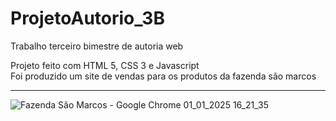 # ProjetoAutorio_3B
 Trabalho terceiro bimestre de autoria web

 Projeto feito com HTML 5, CSS 3 e Javascript<br>
 Foi produzido um site de vendas para os produtos da fazenda são marcos
 ***
![Fazenda São Marcos - Google Chrome 01_01_2025 16_21_35](https://github.com/user-attachments/assets/2ab2f172-5d06-4e9a-9bee-495e7fc16035)
